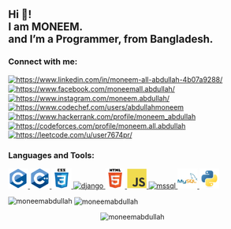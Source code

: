 <h2 align=“left”>Hi 👋!<br> I am MONEEM.<br> and I’m a Programmer, from Bangladesh.</h2>







<h3 align="left">Connect with me:</h3>
<p align="left">
<a href="https://linkedin.com/in/https://www.linkedin.com/in/moneem-all-abdullah-4b07a9288/" target="blank"><img align="center" src="https://raw.githubusercontent.com/rahuldkjain/github-profile-readme-generator/master/src/images/icons/Social/linked-in-alt.svg" alt="https://www.linkedin.com/in/moneem-all-abdullah-4b07a9288/" height="30" width="40" /></a>
<a href="https://fb.com/https://www.facebook.com/moneemall.abdullah/" target="blank"><img align="center" src="https://raw.githubusercontent.com/rahuldkjain/github-profile-readme-generator/master/src/images/icons/Social/facebook.svg" alt="https://www.facebook.com/moneemall.abdullah/" height="30" width="40" /></a>
<a href="https://instagram.com/https://www.instagram.com/moneem.abdullah/" target="blank"><img align="center" src="https://raw.githubusercontent.com/rahuldkjain/github-profile-readme-generator/master/src/images/icons/Social/instagram.svg" alt="https://www.instagram.com/moneem.abdullah/" height="30" width="40" /></a>
<a href="https://www.codechef.com/users/https://www.codechef.com/users/abdullahmoneem" target="blank"><img align="center" src="https://cdn.jsdelivr.net/npm/simple-icons@3.1.0/icons/codechef.svg" alt="https://www.codechef.com/users/abdullahmoneem" height="30" width="40" /></a>
<a href="https://www.hackerrank.com/https://www.hackerrank.com/profile/moneem_abdullah" target="blank"><img align="center" src="https://raw.githubusercontent.com/rahuldkjain/github-profile-readme-generator/master/src/images/icons/Social/hackerrank.svg" alt="https://www.hackerrank.com/profile/moneem_abdullah" height="30" width="40" /></a>
<a href="https://codeforces.com/profile/https://codeforces.com/profile/moneem.all.abdullah" target="blank"><img align="center" src="https://raw.githubusercontent.com/rahuldkjain/github-profile-readme-generator/master/src/images/icons/Social/codeforces.svg" alt="https://codeforces.com/profile/moneem.all.abdullah" height="30" width="40" /></a>
<a href="https://www.leetcode.com/https://leetcode.com/u/user7674pr/" target="blank"><img align="center" src="https://raw.githubusercontent.com/rahuldkjain/github-profile-readme-generator/master/src/images/icons/Social/leet-code.svg" alt="https://leetcode.com/u/user7674pr/" height="30" width="40" /></a>
</p>

<h3 align="left">Languages and Tools:</h3>
<p align="left"> <a href="https://www.cprogramming.com/" target="_blank" rel="noreferrer"> <img src="https://raw.githubusercontent.com/devicons/devicon/master/icons/c/c-original.svg" alt="c" width="40" height="40"/> </a> <a href="https://www.w3schools.com/cpp/" target="_blank" rel="noreferrer"> <img src="https://raw.githubusercontent.com/devicons/devicon/master/icons/cplusplus/cplusplus-original.svg" alt="cplusplus" width="40" height="40"/> </a> <a href="https://www.w3schools.com/css/" target="_blank" rel="noreferrer"> <img src="https://raw.githubusercontent.com/devicons/devicon/master/icons/css3/css3-original-wordmark.svg" alt="css3" width="40" height="40"/> </a> <a href="https://www.djangoproject.com/" target="_blank" rel="noreferrer"> <img src="https://cdn.worldvectorlogo.com/logos/django.svg" alt="django" width="40" height="40"/> </a> <a href="https://www.w3.org/html/" target="_blank" rel="noreferrer"> <img src="https://raw.githubusercontent.com/devicons/devicon/master/icons/html5/html5-original-wordmark.svg" alt="html5" width="40" height="40"/> </a> <a href="https://developer.mozilla.org/en-US/docs/Web/JavaScript" target="_blank" rel="noreferrer"> <img src="https://raw.githubusercontent.com/devicons/devicon/master/icons/javascript/javascript-original.svg" alt="javascript" width="40" height="40"/> </a> <a href="https://www.microsoft.com/en-us/sql-server" target="_blank" rel="noreferrer"> <img src="https://www.svgrepo.com/show/303229/microsoft-sql-server-logo.svg" alt="mssql" width="40" height="40"/> </a> <a href="https://www.mysql.com/" target="_blank" rel="noreferrer"> <img src="https://raw.githubusercontent.com/devicons/devicon/master/icons/mysql/mysql-original-wordmark.svg" alt="mysql" width="40" height="40"/> </a> <a href="https://www.python.org" target="_blank" rel="noreferrer"> <img src="https://raw.githubusercontent.com/devicons/devicon/master/icons/python/python-original.svg" alt="python" width="40" height="40"/> </a> </p>

<p><img align="left" src="https://github-readme-stats.vercel.app/api/top-langs?username=moneemabdullah&show_icons=true&locale=en&layout=compact" alt="moneemabdullah" /></p>

<p>&nbsp;<img align="center" src="https://github-readme-stats.vercel.app/api?username=moneemabdullah&show_icons=true&locale=en" alt="moneemabdullah" /></p>
<p align="center"> <img src="https://komarev.com/ghpvc/?username=moneemabdullah&label=Profile%20views&color=0e75b6&style=flat" alt="moneemabdullah" /> </p>
